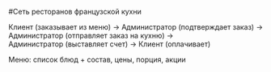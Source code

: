 #Сеть ресторанов французской кухни  
  
Клиент (заказывает из меню) -> Администратор (подтверждает заказ) -> 
Администратор (отправляет заказ на кухню) ->   
Администратор (выставляет счет) -> Клиент (оплачивает)  
  
Меню: список блюд + состав, цены, порция, акции
